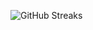 ![GitHub Streaks](https://github-streaks-mqc9.onrender.com/streak/happilli/image?theme=midnight&cache_bust=1742979201)
